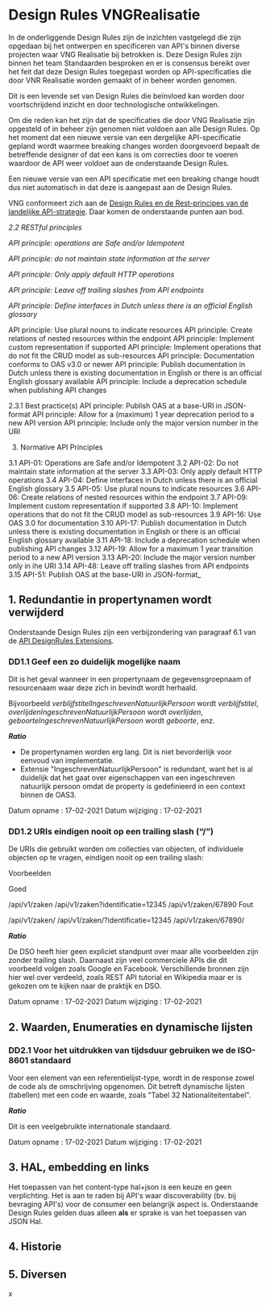 # Design Rules VNGRealisatie
In de onderliggende Design Rules zijn de inzichten vastgelegd die zijn opgedaan bij het ontwerpen en specificeren van API's binnen diverse projecten waar VNG Realisatie bij betrokken is.
Deze Design Rules zijn binnen het team Standaarden besproken en er is consensus bereikt over het feit dat deze Design Rules toegepast worden op API-specificaties die door VNR Realisatie worden gemaakt of in beheer worden genomen.

Dit is een levende set van Design Rules die beïnvloed kan worden door voortschrijdend inzicht en door technologische ontwikkelingen.

Om die reden kan het zijn dat de specificaties die door VNG Realisatie zijn opgesteld of in beheer zijn genomen niet voldoen aan alle Design Rules.
Op het moment dat een nieuwe versie van een dergelijke  API-specificatie gepland wordt waarmee breaking changes worden doorgevoerd bepaalt de betreffende designer of dat een kans is om correcties door te voeren waardoor de API weer voldoet aan de onderstaande Design Rules.

Een nieuwe versie van een API specificatie met een breaking change houdt dus niet automatisch in dat deze is aangepast aan de Design Rules.

VNG conformeert zich aan de [Design Rules en de Rest-principes van de landelijke API-strategie](https://docs.geostandaarden.nl/api/API-Designrules/). Daar komen de onderstaande punten aan bod.

_2.2 RESTful principles_

_API principle: operations are Safe and/or Idempotent_

_API principle: do not maintain state information at the server_

_API principle: Only apply default HTTP operations_

_API principle: Leave off trailing slashes from API endpoints_

_API principle: Define interfaces in Dutch unless there is an official English glossary_

API principle: Use plural nouns to indicate resources
API principle: Create relations of nested resources within the endpoint
API principle: Implement custom representation if supported
API principle: Implement operations that do not fit the CRUD model as sub-resources
API principle: Documentation conforms to OAS v3.0 or newer
API principle: Publish documentation in Dutch unless there is existing documentation in English or there is an official English glossary available
API principle: Include a deprecation schedule when publishing API changes

2.3.1 Best practice(s)
API principle: Publish OAS at a base-URI in JSON-format
API principle: Allow for a (maximum) 1 year deprecation period to a new API version
API principle: Include only the major version number in the URI


3. Normative API Principles

3.1 API-01: Operations are Safe and/or Idempotent
3.2 API-02: Do not maintain state information at the server
3.3 API-03: Only apply default HTTP operations
3.4 API-04: Define interfaces in Dutch unless there is an official English glossary
3.5 API-05: Use plural nouns to indicate resources
3.6 API-06: Create relations of nested resources within the endpoint
3.7 API-09: Implement custom representation if supported
3.8 API-10: Implement operations that do not fit the CRUD model as sub-resources
3.9 API-16: Use OAS 3.0 for documentation
3.10 API-17: Publish documentation in Dutch unless there is existing documentation in English or there is an official English glossary available
3.11 API-18: Include a deprecation schedule when publishing API changes
3.12 API-19: Allow for a maximum 1 year transition period to a new API version
3.13 API-20: Include the major version number only in ihe URI
3.14 API-48: Leave off trailing slashes from API endpoints
3.15 API-51: Publish OAS at the base-URI in JSON-format_


## 1. Redundantie in propertynamen wordt verwijderd

Onderstaande Design Rules zijn een verbijzondering van paragraaf 6.1 van de [API DesignRules Extensions](https://docs.geostandaarden.nl/api/API-Strategie-ext/#field-names-in-snake_case-camelcase-uppercamelcase-or-kebab-case).

### DD1.1 Geef een zo duidelijk mogelijke naam
Dit is het geval wanneer in een propertynaam de gegevensgroepnaam of resourcenaam waar deze zich in bevindt wordt herhaald.

Bijvoorbeeld _verblijfstitelIngeschrevenNatuurlijkPersoon_ wordt _verblijfstitel_, _overlijdenIngeschrevenNatuurlijkPersoon_ wordt _overlijden_, _geboorteIngeschrevenNatuurlijkPersoon_ wordt _geboorte_, enz.

_**Ratio**_
* De propertynamen worden erg lang. Dit is niet bevorderlijk voor eenvoud van implementatie.
* Extensie "IngeschrevenNatuurlijkPersoon" is redundant, want het is al duidelijk dat het gaat over eigenschappen van een ingeschreven natuurlijk persoon omdat de property is gedefinieerd in een context binnen de OAS3.

Datum opname : 17-02-2021
Datum wijziging : 17-02-2021

### DD1.2 URIs eindigen nooit op een trailing slash (“/”)

De URIs die gebruikt worden om collecties van objecten, of individuele objecten op te vragen, eindigen nooit op een trailing slash:

Voorbeelden

Goed

/api/v1/zaken
/api/v1/zaken?identificatie=12345
/api/v1/zaken/67890
Fout

/api/v1/zaken/
/api/v1/zaken/?identificatie=12345
/api/v1/zaken/67890/

_**Ratio**_

De DSO heeft hier geen expliciet standpunt over maar alle voorbeelden zijn zonder trailing slash. Daarnaast zijn veel commerciele APIs die dit voorbeeld volgen zoals Google en Facebook. Verschillende bronnen zijn hier wel over verdeeld, zoals REST API tutorial en Wikipedia maar er is gekozen om te kijken naar de praktijk en DSO.

Datum opname : 17-02-2021
Datum wijziging : 17-02-2021

## 2. Waarden, Enumeraties en dynamische lijsten

### DD2.1 Voor het uitdrukken van tijdsduur gebruiken we de ISO-8601 standaard
Voor een element van een referentielijst-type, wordt in de response zowel de code als de omschrijving opgenomen. Dit betreft dynamische lijsten (tabellen) met een code en waarde, zoals "Tabel 32 Nationaliteitentabel".

_**Ratio**_

Dit is een veelgebruikte internationale standaard.

Datum opname : 17-02-2021
Datum wijziging : 17-02-2021

## 3. HAL, embedding en links

Het toepassen van het content-type hal+json is een keuze en geen verplichting. Het is aan te raden bij API's waar discoverability (bv. bij bevraging API's) voor de consumer een belangrijk aspect is.
Onderstaande Design Rules gelden duas alleen **als** er sprake is van het toepassen van JSON Hal.  

## 4. Historie


## 5. Diversen
x
